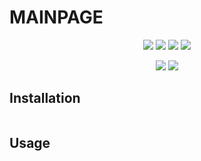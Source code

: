 

# MAINPAGE

<center>
    <img src="https://img.shields.io/badge/dynamic/json?url=https%3A%2F%2Fraw.githubusercontent.com%2Fjcobs-engine%2FMAINPAGE%2Fmaster%2Fmetadata.json&label=version&query=version&color=success&style=flat">
    <img src="https://img.shields.io/badge/build-passing-success.svg?style=flat">
	<img src="https://img.shields.io/badge/license-GNU%20General%20Public%20License%20v3.0-blue.svg?style=flat">
	<img src="https://img.shields.io/badge/requires-WebServer-black.svg?style=flat">
	<p>
	<img src="https://img.shields.io/github/watchers/jcobs-engine/MAINPAGE?style=social">
	<img src="https://img.shields.io/github/stars/jcobs-engine/MAINPAGE?style=social">
</center>


## Installation

```Shell

```

## Usage

